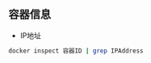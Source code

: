 <!--
 * @Description: 
 * @Version: 1.0
 * @Author: DaLao
 * @Email: dalao_li@163.com
 * @Date: 2022-01-02 03:12:07
 * @LastEditors: DaLao
 * @LastEditTime: 2022-01-02 03:12:08
-->

## 容器信息

- IP地址

```sh
docker inspect 容器ID | grep IPAddress
```